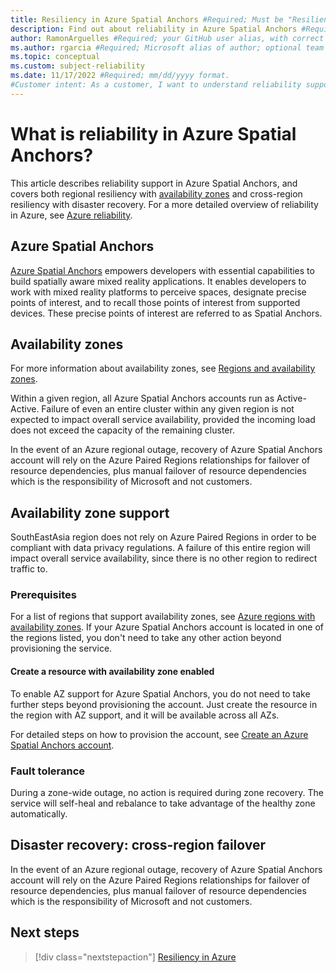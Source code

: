 ```yaml
---
title: Resiliency in Azure Spatial Anchors #Required; Must be "Resiliency in *your official service name*"
description: Find out about reliability in Azure Spatial Anchors #Required; 
author: RamonArguelles #Required; your GitHub user alias, with correct capitalization.
ms.author: rgarcia #Required; Microsoft alias of author; optional team alias.
ms.topic: conceptual
ms.custom: subject-reliability
ms.date: 11/17/2022 #Required; mm/dd/yyyy format.
#Customer intent: As a customer, I want to understand reliability support for Azure Spatial Anchors so that I can respond to and/or avoid failures in order to minimize downtime and data loss.
---
```


# What is reliability in Azure Spatial Anchors?

This article describes reliability support in Azure Spatial Anchors, and covers both regional resiliency with [availability zones](#availability-zones) and cross-region resiliency with disaster recovery. For a more detailed overview of reliability in Azure, see [Azure reliability](https://docs.microsoft.com/azure/architecture/framework/resiliency/overview.md).

## Azure Spatial Anchors

[Azure Spatial Anchors](overview.md) empowers developers with essential capabilities to build spatially aware
mixed reality applications. It enables developers to work with mixed reality platforms to
perceive spaces, designate precise points of interest, and to recall those points of interest from supported devices.
These precise points of interest are referred to as Spatial Anchors.

## Availability zones

For more information about availability zones, see [Regions and availability zones](../availability-zones/az-overview.md).

Within a given region, all Azure Spatial Anchors accounts run as Active-Active. Failure of even an entire cluster within any given region is not expected to impact overall service availability, provided the incoming load does not exceed the capacity of the remaining cluster.

In the event of an Azure regional outage, recovery of Azure Spatial Anchors account will rely on the Azure Paired Regions relationships for failover of resource dependencies, plus manual failover of resource dependencies which is the responsibility of Microsoft and not customers.

## Availability zone support

SouthEastAsia region does not rely on Azure Paired Regions in order to be compliant with data privacy regulations. A failure of this entire region will impact overall service availability, since there is no other region to redirect traffic to.

### Prerequisites

For a list of regions that support availability zones, see [Azure regions with availability zones](../availability-zones/az-region.md#azure-regions-with-availability-zones). If your Azure Spatial Anchors account is located in one of the regions listed, you don't need to take any other action beyond provisioning the service.

#### Create a resource with availability zone enabled

To enable AZ support for Azure Spatial Anchors, you do not need to take further steps beyond provisioning the account. Just create the resource in the region with AZ support, and it will be available across all AZs.

For detailed steps on how to provision the account, see [Create an Azure Spatial Anchors account](..\how-tos\create-asa-account.md).

### Fault tolerance

During a zone-wide outage, no action is required during zone recovery. The service will self-heal and rebalance to take advantage of the healthy zone automatically.

## Disaster recovery: cross-region failover

In the event of an Azure regional outage, recovery of Azure Spatial Anchors account will rely on the Azure Paired Regions relationships for failover of resource dependencies, plus manual failover of resource dependencies which is the responsibility of Microsoft and not customers.

## Next steps

> [!div class="nextstepaction"]
> [Resiliency in Azure](/azure/availability-zones/overview.md)